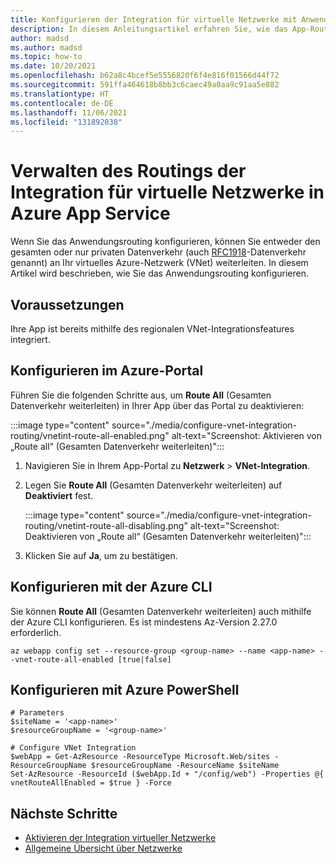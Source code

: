 ```yaml
---
title: Konfigurieren der Integration für virtuelle Netzwerke mit Anwendungsrouting
description: In diesem Anleitungsartikel erfahren Sie, wie das App-Routing in einer Integration regionaler virtueller Netzwerke konfiguriert wird.
author: madsd
ms.author: madsd
ms.topic: how-to
ms.date: 10/20/2021
ms.openlocfilehash: b62a8c4bcef5e5556820f6f4e816f01566d44f72
ms.sourcegitcommit: 591ffa464618b8bb3c6caec49a0aa9c91aa5e882
ms.translationtype: HT
ms.contentlocale: de-DE
ms.lasthandoff: 11/06/2021
ms.locfileid: "131892038"
---
```

# <a name="manage-azure-app-service-virtual-network-integration-routing"></a>Verwalten des Routings der Integration für virtuelle Netzwerke in Azure App Service

Wenn Sie das Anwendungsrouting konfigurieren, können Sie entweder den gesamten oder nur privaten Datenverkehr (auch [RFC1918](https://datatracker.ietf.org/doc/html/rfc1918#section-3)-Datenverkehr genannt) an Ihr virtuelles Azure-Netzwerk (VNet) weiterleiten. In diesem Artikel wird beschrieben, wie Sie das Anwendungsrouting konfigurieren.

## <a name="prerequisites"></a>Voraussetzungen

Ihre App ist bereits mithilfe des regionalen VNet-Integrationsfeatures integriert.

## <a name="configure-in-the-azure-portal"></a>Konfigurieren im Azure-Portal

Führen Sie die folgenden Schritte aus, um **Route All** (Gesamten Datenverkehr weiterleiten) in Ihrer App über das Portal zu deaktivieren:

:::image type="content" source="./media/configure-vnet-integration-routing/vnetint-route-all-enabled.png" alt-text="Screenshot: Aktivieren von „Route all“ (Gesamten Datenverkehr weiterleiten)":::

1. Navigieren Sie in Ihrem App-Portal zu **Netzwerk** > **VNet-Integration**.
1. Legen Sie **Route All** (Gesamten Datenverkehr weiterleiten) auf **Deaktiviert** fest.
    
    :::image type="content" source="./media/configure-vnet-integration-routing/vnetint-route-all-disabling.png" alt-text="Screenshot: Deaktivieren von „Route all“ (Gesamten Datenverkehr weiterleiten)":::

1. Klicken Sie auf **Ja**, um zu bestätigen.

## <a name="configure-with-the-azure-cli"></a>Konfigurieren mit der Azure CLI

Sie können **Route All** (Gesamten Datenverkehr weiterleiten) auch mithilfe der Azure CLI konfigurieren. Es ist mindestens Az-Version 2.27.0 erforderlich.

```azurecli-interactive
az webapp config set --resource-group <group-name> --name <app-name> --vnet-route-all-enabled [true|false]
```

## <a name="configure-with-azure-powershell"></a>Konfigurieren mit Azure PowerShell

```azurepowershell
# Parameters
$siteName = '<app-name>'
$resourceGroupName = '<group-name>'

# Configure VNet Integration
$webApp = Get-AzResource -ResourceType Microsoft.Web/sites -ResourceGroupName $resourceGroupName -ResourceName $siteName
Set-AzResource -ResourceId ($webApp.Id + "/config/web") -Properties @{ vnetRouteAllEnabled = $true } -Force
```

## <a name="next-steps"></a>Nächste Schritte

- [Aktivieren der Integration virtueller Netzwerke](./configure-vnet-integration-enable.md)
- [Allgemeine Übersicht über Netzwerke](./networking-features.md)